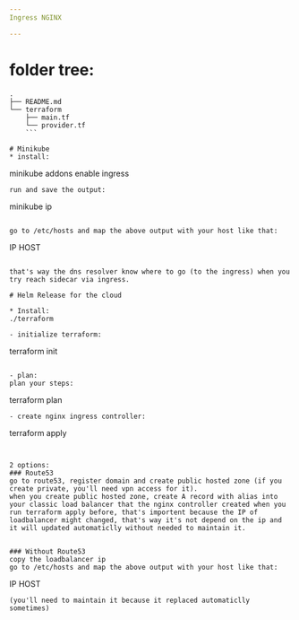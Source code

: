 ```yaml
---
Ingress NGINX

---
```


# folder tree:
```
.
├── README.md
└── terraform
    ├── main.tf
    └── provider.tf
    ```

# Minikube
* install:
```
minikube addons enable ingress
```
run and save the output:
```
minikube ip
```

go to /etc/hosts and map the above output with your host like that:
```
IP HOST
```

that's way the dns resolver know where to go (to the ingress) when you try reach sidecar via ingress. 

# Helm Release for the cloud

* Install:
./terraform

- initialize terraform:
```
terraform init 
```

- plan:
plan your steps:
```
terraform plan
```
- create nginx ingress controller:
```
terraform apply
```


2 options:
### Route53
go to route53, register domain and create public hosted zone (if you create private, you'll need vpn access for it).
when you create public hosted zone, create A record with alias into your classic load balancer that the nginx controller created when you run terraform apply before, that's importent because the IP of loadbalancer might changed, that's way it's not depend on the ip and it will updated automaticlly without needed to maintain it.


### Without Route53
copy the loadbalancer ip
go to /etc/hosts and map the above output with your host like that:
```
IP HOST
```
(you'll need to maintain it because it replaced automaticlly sometimes)
